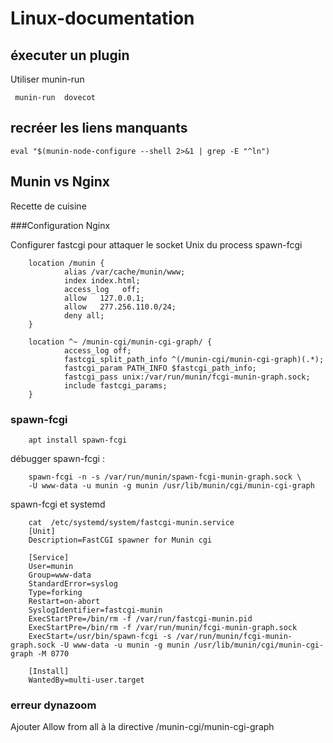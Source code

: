 # Linux-documentation

## éxecuter un plugin

 Utiliser munin-run
```
 munin-run  dovecot
```

## recréer les liens manquants 
```
eval "$(munin-node-configure --shell 2>&1 | grep -E "^ln")
```

## Munin vs Nginx

Recette de cuisine 

###Configuration Nginx 

Configurer fastcgi pour attaquer le socket Unix du process spawn-fcgi

        location /munin {
                alias /var/cache/munin/www;
                index index.html;
                access_log   off;
                allow   127.0.0.1;
                allow   277.256.110.0/24;
                deny all;
        }

        location ^~ /munin-cgi/munin-cgi-graph/ {
                access_log off;
                fastcgi_split_path_info ^(/munin-cgi/munin-cgi-graph)(.*);
                fastcgi_param PATH_INFO $fastcgi_path_info;
                fastcgi_pass unix:/var/run/munin/fcgi-munin-graph.sock;
                include fastcgi_params;
        }


### spawn-fcgi
        apt install spawn-fcgi

débugger spawn-fcgi :

        spawn-fcgi -n -s /var/run/munin/spawn-fcgi-munin-graph.sock \
        -U www-data -u munin -g munin /usr/lib/munin/cgi/munin-cgi-graph
        
        
spawn-fcgi et systemd

        cat  /etc/systemd/system/fastcgi-munin.service
        [Unit]
        Description=FastCGI spawner for Munin cgi

        [Service]
        User=munin
        Group=www-data
        StandardError=syslog
        Type=forking
        Restart=on-abort
        SyslogIdentifier=fastcgi-munin
        ExecStartPre=/bin/rm -f /var/run/fastcgi-munin.pid
        ExecStartPre=/bin/rm -f /var/run/munin/fcgi-munin-graph.sock
        ExecStart=/usr/bin/spawn-fcgi -s /var/run/munin/fcgi-munin-graph.sock -U www-data -u munin -g munin /usr/lib/munin/cgi/munin-cgi-graph -M 0770

        [Install]
        WantedBy=multi-user.target

### erreur dynazoom

Ajouter Allow from all à la directive /munin-cgi/munin-cgi-graph
